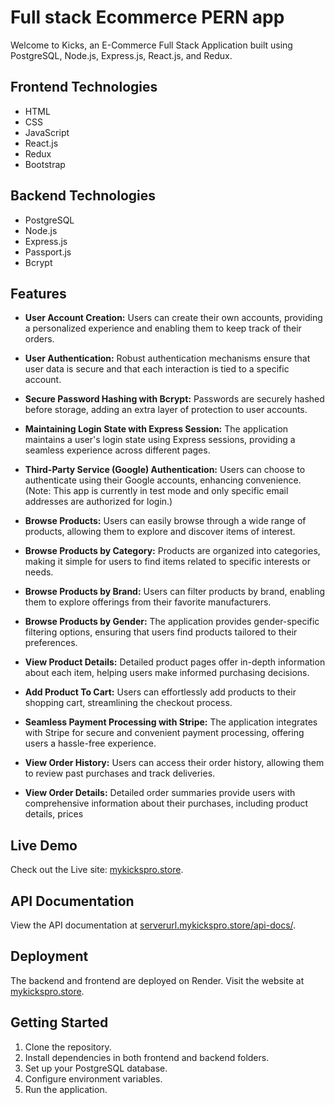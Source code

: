 # Full stack Ecommerce PERN app

Welcome to Kicks, an E-Commerce Full Stack Application built using PostgreSQL, Node.js, Express.js, React.js, and Redux.

## Frontend Technologies

- HTML
- CSS
- JavaScript
- React.js
- Redux
- Bootstrap

## Backend Technologies

- PostgreSQL
- Node.js
- Express.js
- Passport.js
- Bcrypt

## Features

- **User Account Creation:** Users can create their own accounts, providing a personalized experience and enabling them to keep track of their orders.

- **User Authentication:** Robust authentication mechanisms ensure that user data is secure and that each interaction is tied to a specific account.

- **Secure Password Hashing with Bcrypt:** Passwords are securely hashed before storage, adding an extra layer of protection to user accounts.

- **Maintaining Login State with Express Session:** The application maintains a user's login state using Express sessions, providing a seamless experience across different pages.

- **Third-Party Service (Google) Authentication:** Users can choose to authenticate using their Google accounts, enhancing convenience. (Note: This app is currently in test mode and only specific email addresses are authorized for login.)

- **Browse Products:** Users can easily browse through a wide range of products, allowing them to explore and discover items of interest.

- **Browse Products by Category:** Products are organized into categories, making it simple for users to find items related to specific interests or needs.

- **Browse Products by Brand:** Users can filter products by brand, enabling them to explore offerings from their favorite manufacturers.

- **Browse Products by Gender:** The application provides gender-specific filtering options, ensuring that users find products tailored to their preferences.

- **View Product Details:** Detailed product pages offer in-depth information about each item, helping users make informed purchasing decisions.

- **Add Product To Cart:** Users can effortlessly add products to their shopping cart, streamlining the checkout process.

- **Seamless Payment Processing with Stripe:** The application integrates with Stripe for secure and convenient payment processing, offering users a hassle-free experience.

- **View Order History:** Users can access their order history, allowing them to review past purchases and track deliveries.

- **View Order Details:** Detailed order summaries provide users with comprehensive information about their purchases, including product details, prices

## Live Demo

Check out the Live site: [mykickspro.store](https://www.mykickspro.store/).

## API Documentation

View the API documentation at [serverurl.mykickspro.store/api-docs/](https://serverurl.mykickspro.store/api-docs/).

## Deployment

The backend and frontend are deployed on Render. Visit the website at [mykickspro.store](https://www.mykickspro.store/).

## Getting Started

1. Clone the repository.
2. Install dependencies in both frontend and backend folders.
3. Set up your PostgreSQL database.
4. Configure environment variables.
5. Run the application.


